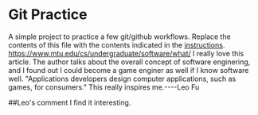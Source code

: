 # Git Practice
A simple project to practice a few git/github workflows.  Replace the contents of this file with the contents indicated in the [instructions](./instructions.md).
https://www.mtu.edu/cs/undergraduate/software/what/
I really love this article. The author talks about the overall concept of software enginering, and I found out I could become a game enginer as well if I know software well. "Applications developers design computer applications, such as games, for consumers." This really inspires me.----Leo Fu

##Leo's comment
I find it interesting.
